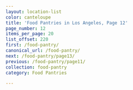 ```yaml
---
layout: location-list
color: canteloupe
title: 'Food Pantries in Los Angeles, Page 12'
page_number: 12
items_per_page: 20
list_offset: 220
first: /food-pantry/
canonical_url: /food-pantry/
next: /food-pantry/page13/
previous: /food-pantry/page11/
collection: food-pantry
category: Food Pantries

---
```

